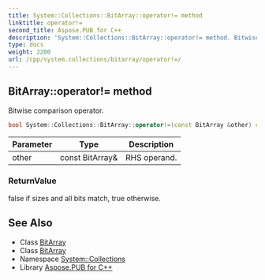```yaml
---
title: System::Collections::BitArray::operator!= method
linktitle: operator!=
second_title: Aspose.PUB for C++
description: 'System::Collections::BitArray::operator!= method. Bitwise comparison operator in C++.'
type: docs
weight: 2200
url: /cpp/system.collections/bitarray/operator!=/
---
```

## BitArray::operator!= method


Bitwise comparison operator.

```cpp
bool System::Collections::BitArray::operator!=(const BitArray &other) const
```


| Parameter | Type | Description |
| --- | --- | --- |
| other | const BitArray\& | RHS operand. |

### ReturnValue

false if sizes and all bits match, true otherwise.

## See Also

* Class [BitArray](../)
* Class [BitArray](../)
* Namespace [System::Collections](../../)
* Library [Aspose.PUB for C++](../../../)
